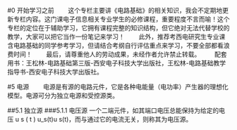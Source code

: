 #0 开始学习之前
    这个专栏主要讲《电路基础》的相关知识，我会不定期地更新专栏内容。这门课电子信息相关专业学生的必修课程，重要程度不言而喻！这个专栏的定位在于辅助学习，它拥有课程完整的知识结构，但它绝对无法代替学校的教学，大家可以把它当作一份笔记来学习！
    此外，推荐考西电研究生专业课含电路基础的同学参考学习，但请结合考纲自行评估重点来学习，不要全部都看浪费时间！
    最后，请尊重他人的劳动成果，未经作者允许禁止转载。
    配套用书：王松林-电路基础第三版-西安电子科技大学出版社，王松林-电路基础教学指导书-西安电子科技大学出版社。


#5 电源
    电源是有源的电路元件，它是各种电能量（电功率）产生器的理想化模型。电源可分为独立电源和受控源类。

##5.1 独立源
###5.1.1 电压源
一个二端元件，如其端口电压总能保持为给定的电压 u s ( t ) u_s(t)u s(t)，而与通过它的电流无关，则称其为电压源。
